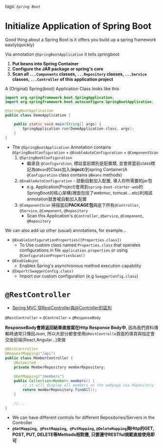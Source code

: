 ###### tags: `Spring Boot`
# Initialize Application of Spring Boot

Good thing about a Spring Boot is it offers you build up a spring framework easily(quickly)    

Via annotation `@SpringBootApplication` it tells springboot
1. **Put beans into Spring Container**
2. **Configure the JAR package or spring's core**
3. **Scan all `...Components` classes, `...Repository` classes, `...Service` classes, `...Controller` of this application project**

A (Original) Spring(boot) Application Class looks like this 
```java
import org.springframework.boot.SpringApplication;
import org.springframework.boot.autoconfigure.SpringBootApplication;

@SpringBootApplication
public class DemoApplication {

    public static void main(String[] args) {
        SpringApplication.run(DemoApplication.class, args);
    }
}
```
- The `@SpringBootApplication` Annotation contains `@SpringBootConfiguration` + `@EnableAutoConfiguration` + `@ComponentScan`  
  1. `@SpringBootConfiguration` 
     - 繼承自 `@Configuration`, 標註當前類別是配置類, 並會將當前class標記為`@Bean`的Class加入(**inject**)到spring Container(A `@Configuration` class contains `@Beans` methods)
  2. `@EnableAutoConfiguration` - 啟動自動加入配置, 導入你所需要的jar包  
     - e.g. Application(Project)會用到`spring-boot-starter-web`的SpringBoot的核心架構(裡面包括了webmvc, tomcat....etc)利用該annotation就會被自動加入配置   
  3. `@ComponentScan` 掃描當前**PACKAGE包**與底下所有`@Controller`, `@Service`, `@Component`, `@Repository`
     - Scan this Application's `@Controller`, `@Service`, `@Component`, `@Repository`

We can also add up other (usual) annotations, for example...
- `@EnableConfigurationProperties({Properties.class})`  
    - To Use custom class named `Properties.class` that operates configurations in file `application.properties` or using `@ConfigurationPropertiesScan()`
- `@EnableAsync`
    - Enables Spring's asynchronous method execution capability
- `@Import(SwaggerConfig.class)` 
    - Import our custom configuration (e.g `SwaggerConfig.class`)


# `@RestController`

- [Spring MVC @RestController與@Controller的區別](https://matthung0807.blogspot.com/2018/03/spring-mvc-restcontrollercontroller.html)

`@RestController` = `@Controller` + `@ResponseBody`   

**ResponseBody會將返回結果直接寫在Http Response Body中**, 因為我們資料傳輸時通常只傳回Json, 所以大部分都會使用`@RestControlle`頁面的導頁與指定會交由前端(React,Angular...)來做
```java
@RestController
@RequestMapping("/api")
public class MemberController {
    @Autowired
    private MemberRepository memberRepository;
   
    @GetMapping("/members")
    public Collection<Member> members() {
        // it will display all members on the webpage via Repository
        return memberRepository.findAll();
    }
    
    //...
}

```
- We can have different controls for different Repositories/Servers in the Controller
- **`@GetMapping`,` @PostMapping`,` @PutMapping`, `@DeleteMapping`與Http的GET, POST, PUT, DELETE等Methods相對應, 只要遵守RESTful規範直接使用即可**


